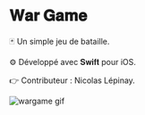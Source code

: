 # 𝐖𝐚𝐫 𝐆𝐚𝐦𝐞

🃏 Un simple jeu de bataille.

⚙️ Développé avec 𝐒𝐰𝐢𝐟𝐭 pour iOS.

👉 Contributeur : Nicolas Lépinay.

![wargame gif](https://user-images.githubusercontent.com/87578863/236693712-1f4fa382-6640-485a-8f44-ecd534f3e216.gif)
